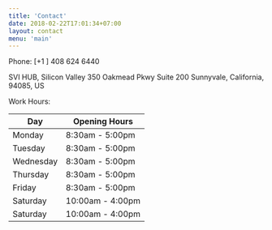 ```yaml
---
title: 'Contact'
date: 2018-02-22T17:01:34+07:00
layout: contact
menu: 'main'
---
```


Phone: [+1 ] 408 624 6440

SVI HUB, Silicon Valley
350 Oakmead Pkwy Suite 200 
Sunnyvale, California, 94085, US

Work Hours:

| Day       | Opening Hours    |
| --------- | ---------------  |
| Monday    | 8:30am  - 5:00pm |
| Tuesday   | 8:30am  - 5:00pm |
| Wednesday | 8:30am  - 5:00pm |
| Thursday  | 8:30am  - 5:00pm |
| Friday    | 8:30am  - 5:00pm |
| Saturday  | 10:00am - 4:00pm |
| Saturday  | 10:00am - 4:00pm            
